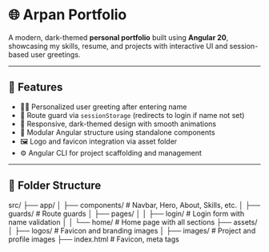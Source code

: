 # 🌐 Arpan Portfolio

A modern, dark-themed **personal portfolio** built using **Angular 20**, showcasing my skills, resume, and projects with interactive UI and session-based user greetings.

---

## 🚀 Features

- 🙋‍♂️ Personalized user greeting after entering name
- 🔐 Route guard via `sessionStorage` (redirects to login if name not set)
- 🎨 Responsive, dark-themed design with smooth animations
- 🧩 Modular Angular structure using standalone components
- 🖼️ Logo and favicon integration via asset folder
- ⚙️ Angular CLI for project scaffolding and management

---

## 📁 Folder Structure

src/
├── app/
│ ├── components/ # Navbar, Hero, About, Skills, etc.
│ ├── guards/ # Route guards
│ ├── pages/
│ │ ├── login/ # Login form with name validation
│ │ └── home/ # Home page with all sections
├── assets/
│ ├── logos/ # Favicon and branding images
│ ├── images/ # Project and profile images
├── index.html # Favicon, meta tags